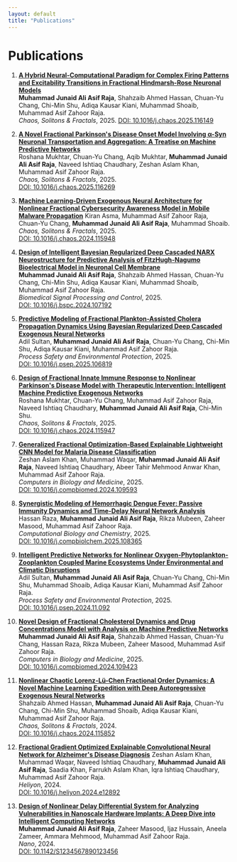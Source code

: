 ```yaml
---
layout: default
title: "Publications"
---
```


# Publications

1. **[A Hybrid Neural-Computational Paradigm for Complex Firing Patterns and Excitability Transitions in Fractional Hindmarsh-Rose Neuronal Models](https://doi.org/10.1016/j.chaos.2025.116149)**  
   **Muhammad Junaid Ali Asif Raja**, Shahzaib Ahmed Hassan, Chuan-Yu Chang, Chi-Min Shu, Adiqa Kausar Kiani, Muhammad Shoaib, Muhammad Asif Zahoor Raja.  
   _Chaos, Solitons & Fractals_, 2025.
   [DOI: 10.1016/j.chaos.2025.116149](https://doi.org/10.1016/j.chaos.2025.116149)

2. **[A Novel Fractional Parkinson's Disease Onset Model Involving α-Syn Neuronal Transportation and Aggregation: A Treatise on Machine Predictive Networks](https://doi.org/10.1016/j.chaos.2025.116269)**  
   Roshana Mukhtar, Chuan-Yu Chang, Aqib Mukhtar, **Muhammad Junaid Ali Asif Raja**, Naveed Ishtiaq Chaudhary, Zeshan Aslam Khan, Muhammad Asif Zahoor Raja.  
   _Chaos, Solitons & Fractals_, 2025.  
   [DOI: 10.1016/j.chaos.2025.116269](https://doi.org/10.1016/j.chaos.2025.116269)

3. **[Machine Learning-Driven Exogenous Neural Architecture for Nonlinear Fractional Cybersecurity Awareness Model in Mobile Malware Propagation](https://doi.org/10.1016/j.chaos.2024.115948)**
   Kiran Asma, Muhammad Asif Zahoor Raja, Chuan-Yu Chang, **Muhammad Junaid Ali Asif Raja**, Muhammad Shoaib.  
   _Chaos, Solitons & Fractals_, 2025.  
   [DOI: 10.1016/j.chaos.2024.115948](https://doi.org/10.1016/j.chaos.2024.115948)

4. **[Design of Intelligent Bayesian Regularized Deep Cascaded NARX Neurostructure for Predictive Analysis of FitzHugh-Nagumo Bioelectrical Model in Neuronal Cell Membrane](https://doi.org/10.1016/j.bspc.2024.107192)**  
   **Muhammad Junaid Ali Asif Raja**, Shahzaib Ahmed Hassan, Chuan-Yu Chang, Chi-Min Shu, Adiqa Kausar Kiani, Muhammad Shoaib, Muhammad Asif Zahoor Raja.  
   _Biomedical Signal Processing and Control_, 2025.  
   [DOI: 10.1016/j.bspc.2024.107192](https://doi.org/10.1016/j.bspc.2024.107192)

5. **[Predictive Modeling of Fractional Plankton-Assisted Cholera Propagation Dynamics Using Bayesian Regularized Deep Cascaded Exogenous Neural Networks](https://doi.org/10.1016/j.psep.2025.106819)**  
   Adil Sultan, **Muhammad Junaid Ali Asif Raja**, Chuan-Yu Chang, Chi-Min Shu, Adiqa Kausar Kiani, Muhammad Asif Zahoor Raja.  
   _Process Safety and Environmental Protection_, 2025.  
   [DOI: 10.1016/j.psep.2025.106819](https://doi.org/10.1016/j.psep.2025.106819)

6. **[Design of Fractional Innate Immune Response to Nonlinear Parkinson's Disease Model with Therapeutic Intervention: Intelligent Machine Predictive Exogenous Networks](https://doi.org/10.1016/j.chaos.2024.115947)**  
   Roshana Mukhtar, Chuan-Yu Chang, Muhammad Asif Zahoor Raja, Naveed Ishtiaq Chaudhary, **Muhammad Junaid Ali Asif Raja**, Chi-Min Shu.  
   _Chaos, Solitons & Fractals_, 2025.  
   [DOI: 10.1016/j.chaos.2024.115947](https://doi.org/10.1016/j.chaos.2024.115947)

7. **[Generalized Fractional Optimization-Based Explainable Lightweight CNN Model for Malaria Disease Classification](https://doi.org/10.1016/j.compbiomed.2024.109593)**  
   Zeshan Aslam Khan, Muhammad Waqar, **Muhammad Junaid Ali Asif Raja**, Naveed Ishtiaq Chaudhary, Abeer Tahir Mehmood Anwar Khan, Muhammad Asif Zahoor Raja.  
   _Computers in Biology and Medicine_, 2025.  
   [DOI: 10.1016/j.compbiomed.2024.109593](https://doi.org/10.1016/j.compbiomed.2024.109593)

8. **[Synergistic Modeling of Hemorrhagic Dengue Fever: Passive Immunity Dynamics and Time-Delay Neural Network Analysis](https://doi.org/10.1016/j.compbiolchem.2025.108365)**  
   Hassan Raza, **Muhammad Junaid Ali Asif Raja**, Rikza Mubeen, Zaheer Masood, Muhammad Asif Zahoor Raja.  
   _Computational Biology and Chemistry_, 2025.  
   [DOI: 10.1016/j.compbiolchem.2025.108365](https://doi.org/10.1016/j.compbiolchem.2025.108365)

9. **[Intelligent Predictive Networks for Nonlinear Oxygen-Phytoplankton-Zooplankton Coupled Marine Ecosystems Under Environmental and Climatic Disruptions](https://doi.org/10.1016/j.psep.2024.11.092)**  
   Adil Sultan, **Muhammad Junaid Ali Asif Raja**, Chuan-Yu Chang, Chi-Min Shu, Muhammad Shoaib, Adiqa Kausar Kiani, Muhammad Asif Zahoor Raja.  
   _Process Safety and Environmental Protection_, 2025.  
   [DOI: 10.1016/j.psep.2024.11.092](https://doi.org/10.1016/j.psep.2024.11.092)

10. **[Novel Design of Fractional Cholesterol Dynamics and Drug Concentrations Model with Analysis on Machine Predictive Networks](https://doi.org/10.1016/j.compbiomed.2024.109423)**  
    **Muhammad Junaid Ali Asif Raja**, Shahzaib Ahmed Hassan, Chuan-Yu Chang, Hassan Raza, Rikza Mubeen, Zaheer Masood, Muhammad Asif Zahoor Raja.  
    _Computers in Biology and Medicine_, 2025.  
    [DOI: 10.1016/j.compbiomed.2024.109423](https://doi.org/10.1016/j.compbiomed.2024.109423)

11. **[Nonlinear Chaotic Lorenz-Lü-Chen Fractional Order Dynamics: A Novel Machine Learning Expedition with Deep Autoregressive Exogenous Neural Networks](https://doi.org/10.1016/j.chaos.2024.115852)**  
    Shahzaib Ahmed Hassan, **Muhammad Junaid Ali Asif Raja**, Chuan-Yu Chang, Chi-Min Shu, Muhammad Shoaib, Adiqa Kausar Kiani, Muhammad Asif Zahoor Raja.  
    _Chaos, Solitons & Fractals_, 2024.  
    [DOI: 10.1016/j.chaos.2024.115852](https://doi.org/10.1016/j.chaos.2024.115852)

12. **[Fractional Gradient Optimized Explainable Convolutional Neural Network for Alzheimer's Disease Diagnosis](https://doi.org/10.1016/j.heliyon.2024.e12892)**
    Zeshan Aslam Khan, Muhammad Waqar, Naveed Ishtiaq Chaudhary, **Muhammad Junaid Ali Asif Raja**, Saadia Khan, Farrukh Aslam Khan, Iqra Ishtiaq Chaudhary, Muhammad Asif Zahoor Raja.  
    _Heliyon_, 2024.  
    [DOI: 10.1016/j.heliyon.2024.e12892](https://doi.org/10.1016/j.heliyon.2024.e12892)

13. **[Design of Nonlinear Delay Differential System for Analyzing Vulnerabilities in Nanoscale Hardware Implants: A Deep Dive into Intelligent Computing Networks](https://doi.org/10.1142/S1234567890123456)**  
    **Muhammad Junaid Ali Asif Raja**, Zaheer Masood, Ijaz Hussain, Aneela Zameer, Ammara Mehmood, Muhammad Asif Zahoor Raja.  
    _Nano_, 2024.  
    [DOI: 10.1142/S1234567890123456](https://doi.org/10.1142/S1234567890123456)
